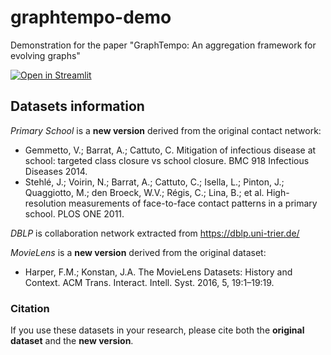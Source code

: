 # graphtempo-demo
Demonstration for the paper "GraphTempo: An aggregation framework for evolving graphs"

[![Open in Streamlit](https://static.streamlit.io/badges/streamlit_badge_black_white.svg)](https://etsoukanara-graphtempo-demo-main-ul7qp1.streamlitapp.com/)


## Datasets information

_Primary School_ is a **new version** derived from the original contact network:
- Gemmetto, V.; Barrat, A.; Cattuto, C. Mitigation of infectious disease at school: targeted class closure vs school closure. BMC 918 Infectious Diseases 2014.
- Stehlé, J.; Voirin, N.; Barrat, A.; Cattuto, C.; Isella, L.; Pinton, J.; Quaggiotto, M.; den Broeck, W.V.; Régis, C.; Lina, B.; et al. High-resolution measurements of face-to-face contact patterns in a primary school. PLOS ONE 2011.

_DBLP_ is collaboration network extracted from https://dblp.uni-trier.de/

_MovieLens_ is a **new version** derived from the original dataset:
- Harper, F.M.; Konstan, J.A. The MovieLens Datasets: History and Context. ACM Trans. Interact. Intell. Syst. 2016, 5, 19:1–19:19.

### Citation

If you use these datasets in your research, please cite both the **original dataset** and the **new version**.
